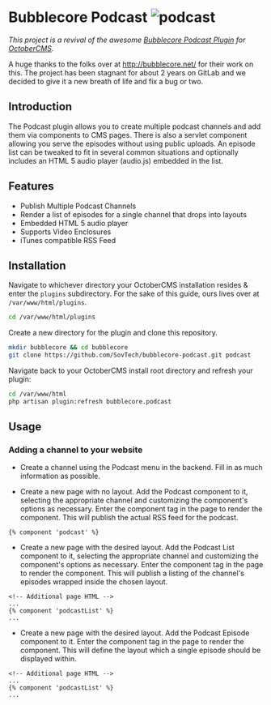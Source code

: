 # Bubblecore Podcast ![podcast](https://octobercms.com/storage/app/uploads/public/552/8b7/29c/thumb_2084_64x64_0_0_auto.png)

*This project is a revival of the awesome [Bubblecore Podcast Plugin](https://gitlab.com/bubblecore-systems/oc-podcast-plugin) for [OctoberCMS](http://octobercms.com/).*

A huge thanks to the folks over at http://bubblecore.net/ for their work on this. The project has been stagnant for about 2 years on GitLab and we decided to give it a new breath of life and fix a bug or two.

## Introduction

The Podcast plugin allows you to create multiple podcast channels and add them via components to CMS pages. There is also a servlet component allowing you serve the episodes without using public uploads. An episode list can be tweaked to fit in several common situations and optionally includes an HTML 5 audio player (audio.js) embedded in the list.

## Features

* Publish Multiple Podcast Channels
* Render a list of episodes for a single channel that drops into layouts
* Embedded HTML 5 audio player
* Supports Video Enclosures
* iTunes compatible RSS Feed

## Installation

Navigate to whichever directory your OctoberCMS installation resides & enter the `plugins` subdirectory.
For the sake of this guide, ours lives over at `/var/www/html/plugins`.

```bash
cd /var/www/html/plugins
```

Create a new directory for the plugin and clone this repository.

```bash
mkdir bubblecore && cd bubblecore
git clone https://github.com/SovTech/bubblecore-podcast.git podcast
```

Navigate back to your OctoberCMS install root directory and refresh your plugin:

```bash
cd /var/www/html
php artisan plugin:refresh bubblecore.podcast
```

## Usage

### Adding a channel to your website
* Create a channel using the Podcast menu in the backend. Fill in as much information as possible.

* Create a new page with no layout. Add the Podcast component to it, selecting the appropriate channel and customizing the component's options as necessary. Enter the component tag in the page to render the component. This will publish the actual RSS feed for the podcast.
```
{% component 'podcast' %}
```

* Create a new page with the desired layout. Add the Podcast List component to it, selecting the appropriate channel and customizing the component's options as necessary. Enter the component tag in the page to render the component. This will publish a listing of the channel's episodes wrapped inside the chosen layout.
```
<!-- Additional page HTML -->
...
{% component 'podcastList' %}
...
```

* Create a new page with the desired layout. Add the Podcast Episode component to it. Enter the component tag in the page to render the component. This will define the layout which a single episode should be displayed within.
```
<!-- Additional page HTML -->
...
{% component 'podcastList' %}
...
```

